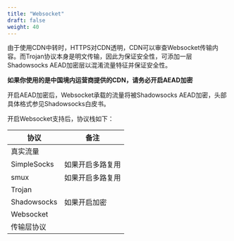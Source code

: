 ```yaml
---
title: "Websocket"
draft: false
weight: 40
---
```


由于使用CDN中转时，HTTPS对CDN透明，CDN可以审查Websocket传输内容。而Trojan协议本身是明文传输，因此为保证安全性，可添加一层Shadowsocks AEAD加密层以混淆流量特征并保证安全性。

**如果你使用的是中国境内运营商提供的CDN，请务必开启AEAD加密**

开启AEAD加密后，Websocket承载的流量将被Shadowsocks AEAD加密，头部具体格式参见Shadowsocks白皮书。

开启Websocket支持后，协议栈如下：

| 协议        | 备注             |
| ----------- | ---------------- |
| 真实流量    |                  |
| SimpleSocks | 如果开启多路复用 |
| smux        | 如果开启多路复用 |
| Trojan      |                  |
| Shadowsocks | 如果开启加密     |
| Websocket   |                  |
| 传输层协议  |                  |
